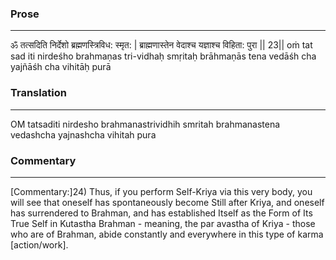 ### Prose 
 --- 
ॐ तत्सदिति निर्देशो ब्रह्मणस्त्रिविध: स्मृत: |
ब्राह्मणास्तेन वेदाश्च यज्ञाश्च विहिता: पुरा || 23||
oṁ tat sad iti nirdeśho brahmaṇas tri-vidhaḥ smṛitaḥ
brāhmaṇās tena vedāśh cha yajñāśh cha vihitāḥ purā

### Translation 
 --- 
OM tatsaditi nirdesho brahmanastrividhih smritah brahmanastena vedashcha yajnashcha vihitah pura

### Commentary 
 --- 
[Commentary:]24) Thus, if you perform Self-Kriya via this very body, you will see that oneself has spontaneously become Still after Kriya, and oneself has surrendered to Brahman, and has established Itself as the Form of Its True Self in Kutastha Brahman - meaning, the par avastha of Kriya - those who are of Brahman, abide constantly and everywhere in this type of karma [action/work].